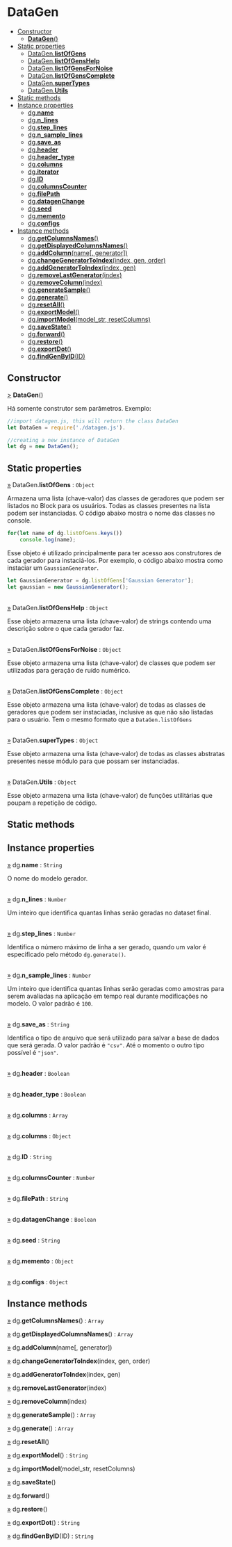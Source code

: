 
# DataGen

- [Constructor](#constructor)
  - [**DataGen**()](#datagen-cons)
- [Static properties](#static-properties)
  - [DataGen.**listOfGens**](#DataGen.listOfGens)
  - [DataGen.**listOfGensHelp**](#DataGen.listOfGensHelp)
  - [DataGen.**listOfGensForNoise**](#DataGen.listOfGensForNoise)
  - [DataGen.**listOfGensComplete**](#DataGen.listOfGensComplete)
  - [DataGen.**superTypes**](#DataGen.superTypes)
  - [DataGen.**Utils**](#DataGen.Utils)
- [Static methods](#static-methods)
- [Instance properties](#instance-properties)
  - [dg.**name**](#dg.name)
  - [dg.**n_lines**](#dg.n_lines)
  - [dg.**step_lines**](#dg.step_lines)
  - [dg.**n_sample_lines**](#dg.n_sample_lines)
  - [dg.**save_as**](#dg.save_as)
  - [dg.**header**](#dg.header)
  - [dg.**header_type**](#dg.header_type)
  - [dg.**columns**](#dg.columns)
  - [dg.**iterator**](#dg.iterator)
  - [dg.**ID**](#dg.ID)
  - [dg.**columnsCounter**](#dg.columnsCounter)
  - [dg.**filePath**](#dg.filePath)
  - [dg.**datagenChange**](#dg.datagenChange)
  - [dg.**seed**](#dg.seed)
  - [dg.**memento**](#dg.memento)
  - [dg.**configs**](#dg.configs)
- [Instance methods](#instance-methods)
  - [dg.**getColumnsNames**()](#dg.getColumnsNames)
  - [dg.**getDisplayedColumnsNames**()](#dg.getDisplayedColumnsNames)
  - [dg.**addColumn**(name[, generator])](#dg.addColumn)
  - [dg.**changeGeneratorToIndex**(index, gen, order)](#dg.changeGeneratorToIndex)
  - [dg.**addGeneratorToIndex**(index, gen)](#dg.addGeneratorToIndex)
  - [dg.**removeLastGenerator**(index)](#dg.removeLastGenerator)
  - [dg.**removeColumn**(index)](#dg.removeColumn)
  - [dg.**generateSample**()](#dg.generateSample)
  - [dg.**generate**()](#dg.generate)
  - [dg.**resetAll**()](#dg.resetAll)
  - [dg.**exportModel**()](#dg.exportModel)
  - [dg.**importModel**(model_str, resetColumns)](#dg.importModel)
  - [dg.**saveState**()](#dg.saveState)
  - [dg.**forward**()](#dg.forward)
  - [dg.**restore**()](#dg.restore)
  - [dg.**exportDot**()](#dg.exportDot)
  - [dg.**findGenByID**(ID)](#dg.findGenByID)

## Constructor

<a href="#DataGen-cons" name="DataGen-cons">></a> **DataGen**()

Há somente construtor sem parâmetros. Exemplo:

```javascript
//import datagen.js, this will return the class DataGen
let DataGen = require('./datagen.js').

//creating a new instance of DataGen
let dg = new DataGen();
```

## Static properties

<a href='#DataGen.listOfGens' name='DataGen.listOfGens'>&raquo;</a> DataGen.**listOfGens** : `Object`

Armazena uma lista (chave-valor) das classes de geradores que podem ser listados no Block para os usuários. Todas as classes presentes na lista podem ser instanciadas. O código abaixo mostra o nome das classes no console.

```javascript
for(let name of dg.listOfGens.keys())
    console.log(name);
```

Esse objeto é utilizado principalmente para ter acesso aos construtores de cada gerador para instaciá-los. Por exemplo, o código abaixo mostra como instaciar um `GaussianGenerator`.

```javascript
let GaussianGenerator = dg.listOfGens['Gaussian Generator'];
let gaussian = new GaussianGenerator();
```

<br><a href='#DataGen.listOfGensHelp' name='DataGen.listOfGensHelp'>&raquo;</a> DataGen.**listOfGensHelp** : `Object`

Esse objeto armazena uma lista (chave-valor) de strings contendo uma descrição sobre o que cada gerador faz.

<br><a href='#DataGen.listOfGensForNoise' name='DataGen.listOfGensForNoise'>&raquo;</a> DataGen.**listOfGensForNoise** : `Object`

Esse objeto armazena uma lista (chave-valor) de classes que podem ser utilizadas para geração de ruído numérico.

<br><a href='#DataGen.listOfGensComplete' name='DataGen.listOfGensComplete'>&raquo;</a> DataGen.**listOfGensComplete** : `Object`

Esse objeto armazena uma lista (chave-valor) de todas as classes de geradores que podem ser instaciadas, inclusive as que não são listadas para o usuário. Tem o mesmo formato que a `DataGen.listOfGens`

<br><a href='#DataGen.superTypes' name='DataGen.superTypes'>&raquo;</a> DataGen.**superTypes** : `Object`

Esse objeto armazena uma lista (chave-valor) de todas as classes abstratas presentes nesse módulo para que possam ser instanciadas.

<br><a href='#DataGen.Utils' name='DataGen.Utils'>&raquo;</a> DataGen.**Utils** : `Object`

Esse objeto armazena uma lista (chave-valor) de funções utilitárias que poupam a repetição de código.

## Static methods

## Instance properties

<a href='#dg.name' name='dg.name'>&raquo;</a> dg.**name** : `String`

O nome do modelo gerador.

<br><a href='#dg.n_lines' name='dg.n_lines'>&raquo;</a> dg.**n_lines** : `Number`

Um inteiro que identifica quantas linhas serão geradas no dataset final.

<br><a href='#dg.step_lines' name='dg.step_lines'>&raquo;</a> dg.**step_lines** : `Number`

Identifica o número máximo de linha a ser gerado, quando um valor é especificado pelo método `dg.generate()`.

<br><a href='#dg.n_sample_lines' name='dg.n_sample_lines'>&raquo;</a> dg.**n_sample_lines** : `Number`

Um inteiro que identifica quantas linhas serão geradas como amostras para serem avaliadas na aplicação em tempo real durante modificações no modelo. O valor padrão é `100`.

<br><a href='#dg.save_as' name='dg.save_as'>&raquo;</a> dg.**save_as** : `String`

Identifica o tipo de arquivo que será utilizado para salvar a base de dados que será gerada. O valor padrão é `"csv"`. Até o momento o outro tipo possível é `"json"`.

<br><a href='#dg.header' name='dg.header'>&raquo;</a> dg.**header** : `Boolean`

<br><a href='#dg.header_type' name='dg.header_type'>&raquo;</a> dg.**header_type** : `Boolean`

<br><a href='#dg.columns' name='dg.columns'>&raquo;</a> dg.**columns** : `Array`

<br><a href='#dg.iterator' name='dg.iterator'>&raquo;</a> dg.**columns** : `Object`

<br><a href='#dg.ID' name='dg.ID'>&raquo;</a> dg.**ID** : `String`

<br><a href='#dg.columnsCounter' name='dg.columnsCounter'>&raquo;</a> dg.**columnsCounter** : `Number`

<br><a href='#dg.filePath' name='dg.filePath'>&raquo;</a> dg.**filePath** : `String`

<br><a href='#dg.datagenChange' name='dg.datagenChange'>&raquo;</a> dg.**datagenChange** : `Boolean`

<br><a href='#dg.seed' name='dg.seed'>&raquo;</a> dg.**seed** : `String`

<br><a href='#dg.memento' name='dg.memento'>&raquo;</a> dg.**memento** : `Object`

<br><a href='#dg.configs' name='dg.configs'>&raquo;</a> dg.**configs** : `Object`

## Instance methods

<a href="#dg.getColumnsNames" name='dg.getColumnsNames'>&raquo;</a> dg.**getColumnsNames**() : `Array`

<a href="#dg.getDisplayedColumnsNames" name='dg.getDisplayedColumnsNames'>&raquo;</a> dg.**getDisplayedColumnsNames**() : `Array`

<a href="#dg.addColumn" name='dg.addColumn'>&raquo;</a> dg.**addColumn**(name[, generator])

<a href="#dg.changeGeneratorToIndex" name='dg.changeGeneratorToIndex'>&raquo;</a> dg.**changeGeneratorToIndex**(index, gen, order)

<a href="#dg.addGeneratorToIndex" name='dg.addGeneratorToIndex'>&raquo;</a> dg.**addGeneratorToIndex**(index, gen)

<a href="#dg.removeLastGenerator" name='dg.removeLastGenerator'>&raquo;</a> dg.**removeLastGenerator**(index)

<a href="#dg.removeColumn" name='dg.removeColumn'>&raquo;</a> dg.**removeColumn**(index)

<a href="#dg.generateSample" name='dg.generateSample'>&raquo;</a> dg.**generateSample**() : `Array`

<a href="#dg.generate" name='dg.generate'>&raquo;</a> dg.**generate**() : `Array`

<a href="#dg.resetAll" name='dg.resetAll'>&raquo;</a> dg.**resetAll**()

<a href="#dg.exportModel" name='dg.exportModel'>&raquo;</a> dg.**exportModel**() : `String`

<a href="#dg.importModel" name='dg.importModel'>&raquo;</a> dg.**importModel**(model_str, resetColumns)

<a href="#dg.saveState" name='dg.saveState'>&raquo;</a> dg.**saveState**()

<a href="#dg.forward" name='dg.forward'>&raquo;</a> dg.**forward**()

<a href="#dg.restore" name='dg.restore'>&raquo;</a> dg.**restore**()

<a href="#dg.exportDot" name='dg.exportDot'>&raquo;</a> dg.**exportDot**() : `String`

<a href="#dg.findGenByID" name='dg.findGenByID'>&raquo;</a> dg.**findGenByID**(ID) : `String`

